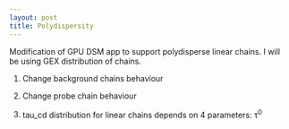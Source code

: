 ```yaml
---
layout: post
title: Polydispersity
---
```


Modification of GPU DSM app to support polydisperse linear chains. I will be using GEX distribution of chains.

1. Change background chains behaviour
2. Change probe chain behaviour

1. tau_cd distribution for linear chains depends on 4 parameters: &tau;<sup>0</sup>